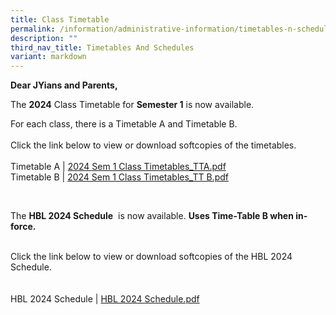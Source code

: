 ```yaml
---
title: Class Timetable
permalink: /information/administrative-information/timetables-n-schedules/class-timetable/
description: ""
third_nav_title: Timetables And Schedules
variant: markdown
---
```

<p><strong>Dear JYians and Parents,</strong></p>
<p>The&nbsp;<strong>2024</strong>&nbsp;Class Timetable for&nbsp;<strong>Semester 1</strong>&nbsp;is now available.</p>
<p>For each class, there is a Timetable A and Timetable B.<br><br>Click the link below to view or download softcopies of the timetables.<br><br>Timetable A | <a href="https://drive.google.com/drive/folders/1vepltGEhK8FHOVnEKZnBQVawcxGjpj4P">2024 Sem 1 Class Timetables_TTA.pdf</a><br>Timetable B |&nbsp;<a href="https://drive.google.com/drive/folders/1vepltGEhK8FHOVnEKZnBQVawcxGjpj4P">2024 Sem 1 Class Timetables_TT B.pdf</a></p><br>




<p><strong></strong></p>
<p>The&nbsp;<strong>HBL 2024 Schedule</strong>&nbsp;<strong></strong>&nbsp;is now available.&nbsp;<strong>Uses Time-Table B when in-force.</strong></p><br>Click the link below to view or download softcopies of the HBL 2024 Schedule.<br><br><br>HBL 2024 Schedule | <a href="https://drive.google.com/drive/folders/1vepltGEhK8FHOVnEKZnBQVawcxGjpj4P">HBL 2024 Schedule.pdf</a><br>